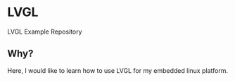 # LVGL
LVGL Example Repository

## Why? 
Here, I would like to learn how to use LVGL for my embedded linux platform.
